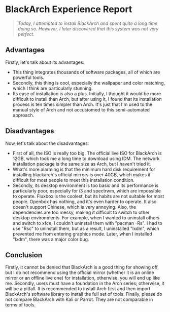 # BlackArch Experience Report


> *Today, I attempted to install BlackArch and spent quite a long time doing so. However, I later discovered that this system was not very perfect.*

## Advantages

Firstly, let's talk about its advantages:

* This thing integrates thousands of software packages, all of which are powerful tools.
* Secondly, this thing is cool, especially the wallpaper and color matching, which I think are particularly stunning.
* Its ease of installation is also a plus. Initially, I thought it would be more difficult to install than Arch, but after using it, I found that its installation process is ten times simpler than Arch. It's just that I'm used to the manual style of Arch and not accustomed to this semi-automated approach.

## Disadvantages

Now, let's talk about the disadvantages:

* First of all, the ISO is really too big. The official live ISO for BlackArch is 12GB, which took me a long time to download using IDM. The network installation package is the same size as Arch, but I haven't tried it.
* What's more alarming is that the minimum hard disk requirement for installing blackarch's official mirrors is over 40GB, which makes it difficult for most people to meet this installation condition.
* Secondly, its desktop environment is too basic and its performance is particularly poor, especially for i3 and spectrwm, which are impossible to operate. Fluxbox is the coolest, but its habits are not suitable for most people. Openbox has nothing, and it's even harder to operate. It also doesn't support Chinese, which is very annoying. Also, the dependencies are too messy, making it difficult to switch to other desktop environments. For example, when I wanted to uninstall others and switch to xfce, I couldn't uninstall them with "pacman -Rs". I had to use "Rsc" to uninstall them, but as a result, I uninstalled "lxdm", which prevented me from entering graphics mode. Later, when I installed "lxdm", there was a major color bug.

## Conclusion

Firstly, it cannot be denied that BlackArch is a good thing for showing off, but I do not recommend using the official mirror (whether it is an online mirror or an offline live one) for installation, otherwise, you will end up like me. Secondly, users must have a foundation in the Arch series; otherwise, it will be a pitfall. It is recommended to install Arch first and then import BlackArch's software library to install the full set of tools. Finally, please do not compare BlackArch with Kali or Parrot. They are not comparable in terms of tools.
